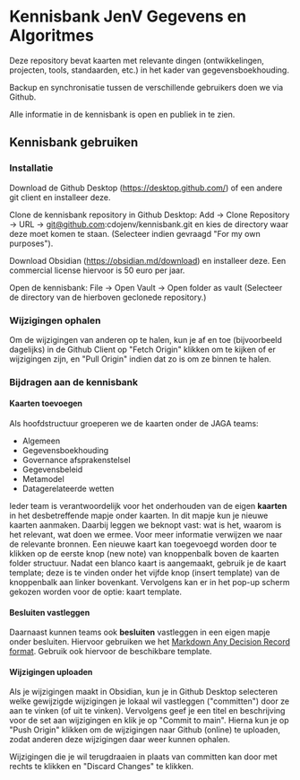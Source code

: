 # Kennisbank JenV Gegevens en Algoritmes
Deze repository bevat kaarten met relevante dingen (ontwikkelingen, projecten, tools, standaarden, etc.) in het kader van gegevensboekhouding.

Backup en synchronisatie tussen de verschillende gebruikers doen we via Github.

Alle informatie in de kennisbank is open en publiek in te zien.

## Kennisbank gebruiken
### Installatie
Download de Github Desktop (https://desktop.github.com/) of een andere git client en installeer deze.

Clone de kennisbank repository in Github Desktop: Add -> Clone Repository -> URL -> git@github.com:cdojenv/kennisbank.git en kies de directory waar deze moet komen te staan. (Selecteer indien gevraagd "For my own purposes").

Download Obsidian (https://obsidian.md/download) en installeer deze. Een commercial license hiervoor is 50 euro per jaar.

Open de kennisbank: File -> Open Vault -> Open folder as vault (Selecteer de directory van de hierboven geclonede repository.)

### Wijzigingen ophalen
Om de wijzigingen van anderen op te halen, kun je af en toe (bijvoorbeeld dagelijks) in de Github Client op "Fetch Origin" klikken om te kijken of er wijzigingen zijn, en "Pull Origin" indien dat zo is om ze binnen te halen.

### Bijdragen aan de kennisbank
#### Kaarten toevoegen
Als hoofdstructuur groeperen we de kaarten onder de JAGA teams:
- Algemeen
- Gegevensboekhouding
- Governance afsprakenstelsel
- Gegevensbeleid
- Metamodel
- Datagerelateerde wetten

Ieder team is verantwoordelijk voor het onderhouden van de eigen **kaarten** in het desbetreffende mapje onder kaarten. In dit mapje kun je nieuwe kaarten aanmaken. Daarbij leggen we beknopt vast: wat is het, waarom is het relevant, wat doen we ermee. Voor meer informatie verwijzen we naar de relevante bronnen. Een nieuwe kaart kan toegevoegd worden door te klikken op de eerste knop (new note) van knoppenbalk boven de kaarten folder structuur. Nadat een blanco kaart is aangemaakt, gebruik je de kaart template; deze is te vinden onder het vijfde knop (insert template) van de knoppenbalk aan linker bovenkant. Vervolgens kan er in het pop-up scherm gekozen worden voor de optie: kaart template.

#### Besluiten vastleggen
Daarnaast kunnen teams ook **besluiten** vastleggen in een eigen mapje onder besluiten. Hiervoor gebruiken we het [Markdown Any Decision Record format](https://kennisbank.gegevensboekhouding.nl/kaarten/Gegevensboekhouding/Markdown%20Any%20Decision%20Records%20(MADR)/). Gebruik ook hiervoor de beschikbare template.

#### Wijzigingen uploaden
Als je wijzigingen maakt in Obsidian, kun je in Github Desktop selecteren welke gewijzigde wijzigingen je lokaal wil vastleggen ("committen") door ze aan te vinken (of uit te vinken). Vervolgens geef je een titel en beschrijving voor de set aan wijzigingen en klik je op "Commit to main". Hierna kun je op "Push Origin" klikken om de wijzigingen naar Github (online) te uploaden, zodat anderen deze wijzigingen daar weer kunnen ophalen.

Wijzigingen die je wil terugdraaien in plaats van committen kan door met rechts te klikken en "Discard Changes" te klikken.
